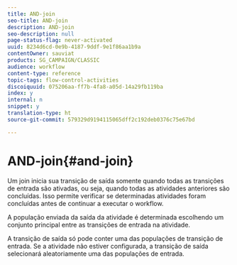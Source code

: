 ```yaml
---
title: AND-join
seo-title: AND-join
description: AND-join
seo-description: null
page-status-flag: never-activated
uuid: 8234d6cd-0e9b-4187-9ddf-9e1f86aa1b9a
contentOwner: sauviat
products: SG_CAMPAIGN/CLASSIC
audience: workflow
content-type: reference
topic-tags: flow-control-activities
discoiquuid: 075206aa-ff7b-4fa8-a05d-14a29fb119ba
index: y
internal: n
snippet: y
translation-type: ht
source-git-commit: 579329d9194115065dff2c192deb0376c75e67bd

---
```



# AND-join{#and-join}

Um join inicia sua transição de saída somente quando todas as transições de entrada são ativadas, ou seja, quando todas as atividades anteriores são concluídas. Isso permite verificar se determinadas atividades foram concluídas antes de continuar a executar o workflow.

A população enviada da saída da atividade é determinada escolhendo um conjunto principal entre as transições de entrada na atividade.

A transição de saída só pode conter uma das populações de transição de entrada. Se a atividade não estiver configurada, a transição de saída selecionará aleatoriamente uma das populações de entrada.
